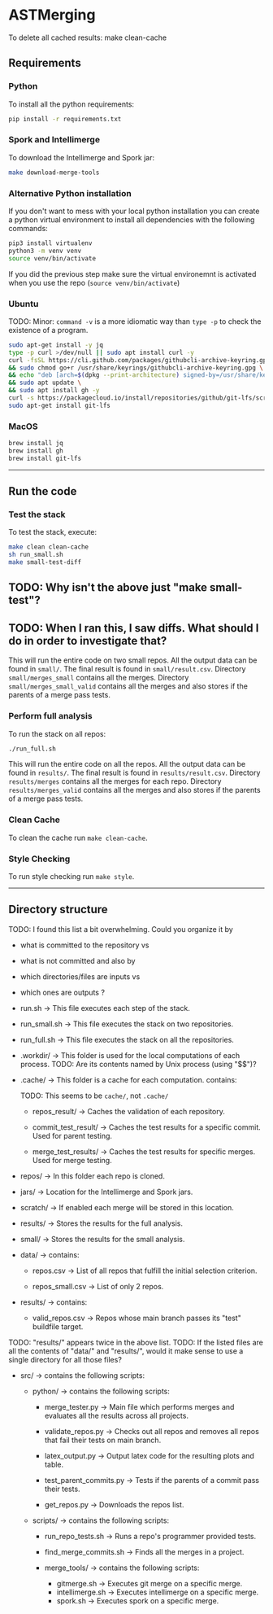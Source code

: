 # ASTMerging

To delete all cached results:
  make clean-cache

## Requirements

### Python

To install all the python requirements:

```bash
pip install -r requirements.txt
```

### Spork and Intellimerge

To download the Intellimerge and Spork jar:

```bash
make download-merge-tools
```

### Alternative Python installation

If you don't want to mess with your local python installation you can create a python virtual environment to install all dependencies with the following commands:

```bash
pip3 install virtualenv
python3 -m venv venv
source venv/bin/activate
```

If you did the previous step make sure the virtual environemnt is activated when you use the repo (`source venv/bin/activate`)

### Ubuntu

TODO: Minor: `command -v` is a more idiomatic way than `type -p` to check the existence of a program.

```bash
sudo apt-get install -y jq
type -p curl >/dev/null || sudo apt install curl -y
curl -fsSL https://cli.github.com/packages/githubcli-archive-keyring.gpg | sudo dd of=/usr/share/keyrings/githubcli-archive-keyring.gpg \
&& sudo chmod go+r /usr/share/keyrings/githubcli-archive-keyring.gpg \
&& echo "deb [arch=$(dpkg --print-architecture) signed-by=/usr/share/keyrings/githubcli-archive-keyring.gpg] https://cli.github.com/packages stable main" | sudo tee /etc/apt/sources.list.d/github-cli.list > /dev/null \
&& sudo apt update \
&& sudo apt install gh -y
curl -s https://packagecloud.io/install/repositories/github/git-lfs/script.deb.sh | sudo bash
sudo apt-get install git-lfs
```

### MacOS

```bash
brew install jq
brew install gh
brew install git-lfs
```

---

## Run the code

### Test the stack

To test the stack, execute:

```bash
make clean clean-cache
sh run_small.sh
make small-test-diff
```
## TODO: Why isn't the above just "make small-test"?
## TODO: When I ran this, I saw diffs.  What should I do in order to investigate that?

This will run the entire code on two small repos.
All the output data can be found in `small/`.
The final result is found in `small/result.csv`.
Directory `small/merges_small` contains all the merges.
Directory `small/merges_small_valid` contains all the merges and also stores if the parents of a merge pass tests.

### Perform full analysis

To run the stack on all repos:

```bash
./run_full.sh
```

This will run the entire code on all the repos.
All the output data can be found in `results/`.
The final result is found in `results/result.csv`.
Directory `results/merges` contains all the merges for each repo.
Directory `results/merges_valid` contains all the merges and also stores if the parents of a merge pass tests.

### Clean Cache

To clean the cache run `make clean-cache`.

### Style Checking

To run style checking run `make style`.

---

## Directory structure

TODO: I found this list a bit overwhelming.
Could you organize it by
 * what is committed to the repository vs
 * what is not committed
and also by
 * which directories/files are inputs vs
 * which ones are outputs
?

* run.sh -> This file executes each step of the stack.

* run_small.sh -> This file executes the stack on two repositories.

* run_full.sh -> This file executes the stack on all the repositories.

* .workdir/ -> This folder is used for the local computations of each process.
  TODO: Are its contents named by Unix process (using "$$")?

* .cache/ -> This folder is a cache for each computation. contains:

  TODO: This seems to be `cache/`, not `.cache/`

  * repos_result/ -> Caches the validation of each repository.

  * commit_test_result/ -> Caches the test results for a specific commit. Used for parent testing.

  * merge_test_results/ -> Caches the test results for specific merges. Used for merge testing.

* repos/ -> In this folder each repo is cloned.

* jars/ -> Location for the Intellimerge and Spork jars.

* scratch/ -> If enabled each merge will be stored in this location.

* results/ -> Stores the results for the full analysis.

* small/ -> Stores the results for the small analysis.

* data/ -> contains:

  * repos.csv -> List of all repos that fulfill the initial selection criterion.

  * repos_small.csv -> List of only 2 repos.

* results/ -> contains:

  * valid_repos.csv -> Repos whose main branch passes its "test" buildfile target.

TODO: "results/" appears twice in the above list.
TODO: If the listed files are all the contents of "data/" and "results/", would it make sense to use a single directory for all those files?

* src/ -> contains the following scripts:

  * python/ -> contains the following scripts:

    * merge_tester.py -> Main file which performs merges and evaluates all the results across all projects.

    * validate_repos.py -> Checks out all repos and removes all repos that fail their tests on main branch.

    * latex_output.py -> Output latex code for the resulting plots and table.

    * test_parent_commits.py -> Tests if the parents of a commit pass their tests.

    * get_repos.py -> Downloads the repos list.

  * scripts/ -> contains the following scripts:
    * run_repo_tests.sh -> Runs a repo's programmer provided tests.

    * find_merge_commits.sh -> Finds all the merges in a project.

    * merge_tools/ -> contains the following scripts:
      * gitmerge.sh -> Executes git merge on a specific merge.
      * intellimerge.sh -> Executes intellimerge on a specific merge.
      * spork.sh -> Executes spork on a specific merge.
